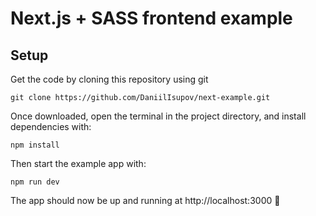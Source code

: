 # Next.js + SASS frontend example

## Setup

Get the code by cloning this repository using git

```
git clone https://github.com/DaniilIsupov/next-example.git
```

Once downloaded, open the terminal in the project directory, and install dependencies with:

```
npm install
```

Then start the example app with:

```
npm run dev
```

The app should now be up and running at http://localhost:3000 🚀